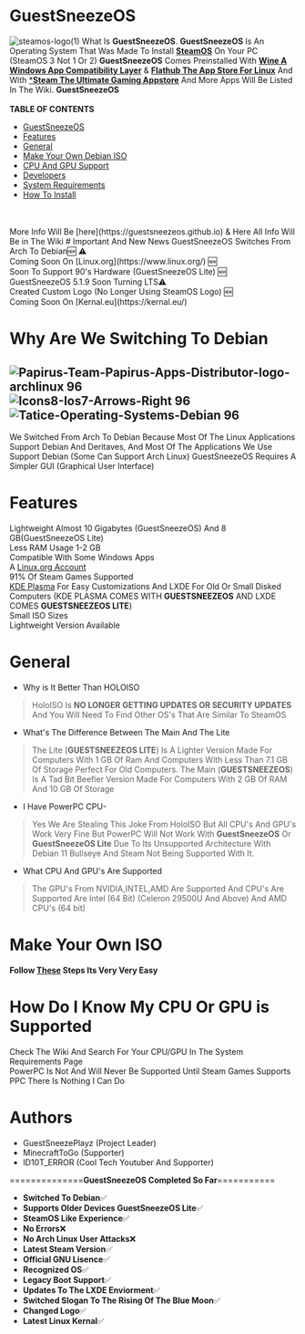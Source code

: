 # GuestSneezeOS
![steamos-logo(1)](https://github.com/GuestSneezeOS/GuestSneezeOS/assets/163439609/f4eaa19a-7c4e-4340-bd15-ee9456cb47c9)
What Is **GuestSneezeOS**. **GuestSneezeOS** Is An Operating System That Was Made To Install [**SteamOS**](https://https://store.steampowered.com/steamos) On Your PC (SteamOS 3 Not 1 Or 2) **GuestSneezeOS** Comes Preinstalled With [**Wine A Windows App Compatibility Layer**](https://www.winehq.org/) & [**Flathub The App Store For Linux**](https://flathub.org/) And With [***Steam The Ultimate Gaming Appstore**](https://store.steampowered.com/) And More Apps Will Be Listed In The Wiki. **GuestSneezeOS** 
<br>
<br>
**TABLE OF CONTENTS**
* [GuestSneezeOS](#guestsneezeos)
* [Features](#features)
* [General](#general)
* [Make Your Own Debian ISO](#make-your-own-iso)
* [CPU And GPU Support](#how-do-i-know-my-cpu-or-gpu-is-supported)
* [Developers](#authors)
* [System Requirements](https://github.com/GuestSneezeOS/GuestSneezeOS/wiki/System-Requirements)
* [How To Install](https://github.com/GuestSneezeOS/GuestSneezeOS/wiki/Install-GuestSneezeOS-On-Computer)
<br>
<br>
More Info Will Be [here](https://guestsneezeos.github.io) & Here
All Info Will Be in The Wiki
# Important And New News
GuestSneezeOS Switches From Arch To Debian🆕 ⚠️
<br>
Coming Soon On [Linux.org](https://www.linux.org/) 🆕
<br>
Soon To Support 90's Hardware (GuestSneezeOS Lite) 🆕
<br>
GuestSneezeOS 5.1.9 Soon Turning LTS⚠️
<br>
Created Custom Logo (No Longer Using SteamOS Logo) 🆕
<br>
Coming Soon On [Kernal.eu](https://kernal.eu/)

# Why Are We Switching To Debian
![Papirus-Team-Papirus-Apps-Distributor-logo-archlinux 96](https://github.com/GuestSneezeOS/GuestSneezeOSArchive/assets/163439609/36faa4d9-7c6f-4b6a-8048-c91e885f5030)
![Icons8-Ios7-Arrows-Right 96](https://github.com/GuestSneezeOS/GuestSneezeOSArchive/assets/163439609/227cfd2f-d339-4bc3-a0e0-5c6d558df853)
![Tatice-Operating-Systems-Debian 96](https://github.com/GuestSneezeOS/GuestSneezeOSArchive/assets/163439609/06e2bfeb-5740-4b6d-95ff-98b4a37214da) 
-
We Switched From Arch To Debian Because Most Of The Linux Applications Support Debian And Deritaves, And Most Of The Applications We Use Support Debian (Some Can Support Arch Linux) GuestSneezeOS Requires A Simpler GUI (Graphical User Interface) 
# Features
Lightweight Almost 10 Gigabytes (GuestSneezeOS) And 8 GB(GuestSneezeOS Lite)
<br>
Less RAM Usage 1-2 GB
<br>
Compatible With Some Windows Apps
<br>
A [Linux.org Account](https://www.linux.org/members/guestsneezeos-offcial.177202/)
<br>
91% Of Steam Games Supported
<br>
[KDE Plasma](https://kde.org/plasma-desktop/) For Easy Customizations And LXDE For Old Or Small Disked Computers (KDE PLASMA COMES WITH **GUESTSNEEZEOS** AND LXDE COMES **GUESTSNEEZEOS LITE**)
<br>
Small ISO Sizes
<br>
Lightweight Version Available
# General
- Why is It Better Than HOLOISO
> HoloISO Is **NO LONGER GETTING UPDATES OR SECURITY UPDATES** And You Will Need To Find Other OS's That Are Similar To SteamOS
- What's The Difference Between The Main And The Lite
>The Lite (**GUESTSNEEZEOS LITE**) Is A Lighter Version Made For Computers With 1 GB Of Ram And Computers With Less Than 7.1 GB  Of Storage Perfect For Old Computers. The Main (**GUESTSNEEZEOS**) Is A Tad Bit Beefier Version Made For Computers With 2 GB Of RAM And 10 GB Of Storage
- I Have PowerPC CPU-
> Yes We Are Stealing This Joke From HoloISO But All CPU's And GPU's Work Very Fine But PowerPC Will Not Work With **GuestSneezeOS** Or **GuestSneezeOS Lite** Due To Its Unsupported Architecture With Debian 11 Bullseye And Steam Not Being  Supported With It.
- What CPU And GPU's Are Supported
> The GPU's From NVIDIA,INTEL,AMD Are Supported And CPU's Are Supported Are Intel (64 Bit) (Celeron 29500U And Above) And AMD CPU's (64 bit)
# Make Your Own ISO
**Follow [These](https://dev.to/otomato_io/how-to-create-custom-debian-based-iso-4g37) Steps Its Very Very Easy**
# How Do I Know My CPU Or GPU is Supported
Check The Wiki And Search For Your CPU/GPU In The System Requirements Page 
<br>
PowerPC Is Not And Will Never Be Supported Until Steam Games Supports PPC There Is Nothing I Can Do
# Authors
- GuestSneezePlayz (Project Leader)
- MinecraftToGo (Supporter)
- ID10T_ERROR (Cool Tech Youtuber And Supporter)

==============**GuestSneezeOS Completed So Far**===========
<br>
- **Switched To Debian**✅
- **Supports Older Devices GuestSneezeOS Lite**✅
- **SteamOS Like Experience**✅
- **No Errors**❌
- **No Arch Linux User Attacks**❌
- **Latest Steam Version**✅
- **Official GNU Lisence**✅
- **Recognized OS**✅
- **Legacy Boot Support**✅
- **Updates To The LXDE Enviorment**✅
- **Switched Slogan To The Rising Of The Blue Moon**✅
- **Changed Logo**✅
- **Latest Linux Kernal**✅
